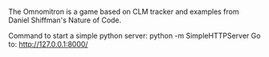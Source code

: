 The Omnomitron is a game based on CLM tracker and examples from Daniel Shiffman's Nature of Code.

Command to start a simple python server:  python -m SimpleHTTPServer
Go to:  http://127.0.0.1:8000/